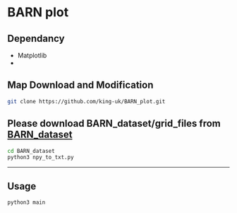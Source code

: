 # BARN plot

## Dependancy

 - Matplotlib
 - 
## Map Download and Modification

```bash
git clone https://github.com/king-uk/BARN_plot.git
```

## Please download BARN_dataset/grid_files from [BARN_dataset](https://www.cs.utexas.edu/~xiao/BARN/BARN.html)
```bash
cd BARN_dataset
python3 npy_to_txt.py
```

---
## Usage

```bash
python3 main
```
